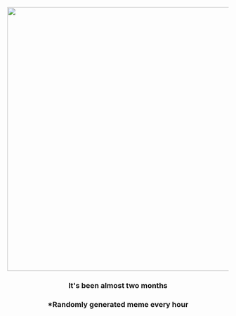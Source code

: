 <p align="center">
        <img src="https://i.redd.it/zhyq4mfkr0y81.gif" width="600" height="600">
        </p>
        <h3 align="center">It's been almost two months</h3>
        <h3 align="center">*Randomly generated meme every hour</h3>
    
